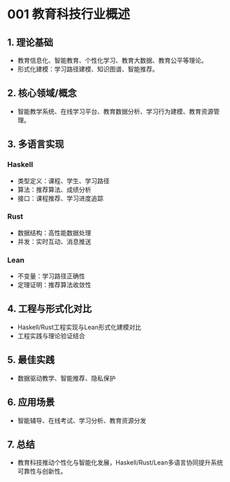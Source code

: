 # 001 教育科技行业概述

## 1. 理论基础

- 教育信息化、智能教育、个性化学习、教育大数据、教育公平等理论。
- 形式化建模：学习路径建模、知识图谱、智能推荐。

## 2. 核心领域/概念

- 智能教学系统、在线学习平台、教育数据分析、学习行为建模、教育资源管理。

## 3. 多语言实现

### Haskell

- 类型定义：课程、学生、学习路径
- 算法：推荐算法、成绩分析
- 接口：课程推荐、学习进度追踪

### Rust

- 数据结构：高性能数据处理
- 并发：实时互动、消息推送

### Lean

- 不变量：学习路径正确性
- 定理证明：推荐算法收敛性

## 4. 工程与形式化对比

- Haskell/Rust工程实现与Lean形式化建模对比
- 工程实践与理论验证结合

## 5. 最佳实践

- 数据驱动教学、智能推荐、隐私保护

## 6. 应用场景

- 智能辅导、在线考试、学习分析、教育资源分发

## 7. 总结

- 教育科技推动个性化与智能化发展，Haskell/Rust/Lean多语言协同提升系统可靠性与创新性。

